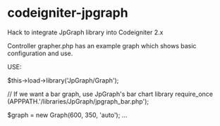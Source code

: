 # codeigniter-jpgraph
Hack to integrate JpGraph library into Codeigniter 2.x

Controller grapher.php has an example graph which shows basic 
configuration and use.

USE:

$this->load->library('JpGraph/Graph');

// If we want a bar graph, use JpGraph's bar chart library
require_once (APPPATH.'/libraries/JpGraph/jpgraph_bar.php');

$graph = new Graph(600, 350, 'auto');
...

